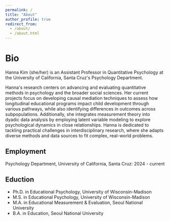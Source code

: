 ```yaml
---
permalink: /
title: "About"
author_profile: true
redirect_from: 
  - /about/
  - /about.html
---
```


Bio
======
Hanna Kim (she/her) is an Assistant Professor in Quantitative Psychology at the University of California, Santa Cruz's Psychology Department.

Hanna's research centers on advancing and evaluating quantitative methods in psychology and the broader social sciences. Her current projects focus on developing causal mediation techniques to assess how longitudinal educational programs impact child development through various pathways, while also identifying differences in outcomes across subpopulations. Additionally, she integrates measurement theory into dyadic data analysis by employing latent variable modeling to explore psychological dynamics in close relationships. Hanna is dedicated to tackling practical challenges in interdisciplinary research, where she adapts diverse methods and data sources to fit complex, real-world problems.

Employment
------
Psychology Department, University of California, Santa Cruz: 2024 - current

Eduction
------
* Ph.D. in Educational Psychology, University of Wisconsin-Madison
* M.S. in Educational Psychology, University of Wisconsin-Madison
* M.A. in Educational Measurement & Evaluation, Seoul National University
* B.A. in Education, Seoul National University

